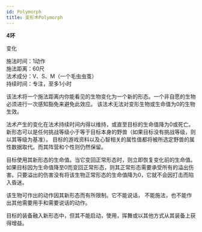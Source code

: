 ```yaml
---
id: Polymorph
title: 变形术Polymorph
---
```


**4环**

变化

施法时间：1动作  
施法距离：60尺  
法术成分：V、S、M（一个毛虫虫茧）  
持续时间：专注，至多1小时  


该法术将一个施法距离内你能看见的生物变化为一个新的形态。一个非自愿的生物必须进行一次感知豁免来避免此效应。
该法术无法对变形生物或生命值为0的生物生效。


法术产生的变化在法术持续时间内得以维持，或直至目标的生命值降为0或死亡。新形态可以是任何挑战等级小于等于目标本身的野兽（如果目标没有挑战等级，则以其等级为基准）。
目标的游戏资料以及心智相关的属性值都将被所选定野兽的属性数据取代。而其阵营和个性则仍然保留。


目标使用其新形态的生命值。当它变回正常形态时，则立即恢复变化前的生命值。如果目标因为生命值降至0而变回正常形态，则其正常形态需要承受所有的溢出伤害。只要溢出的伤害没有将该生物正常形态的生命值降为0，它就不会因打击而陷入昏迷。


该生物可作出的动作因其新形态而有所限制。它不能说话，
不能施法，也不能作出其他需要用手和需要说话的动作。


目标的装备融入新形态中，但其不能启动，使用，挥舞或以其他方式从其装备上获得增益。
